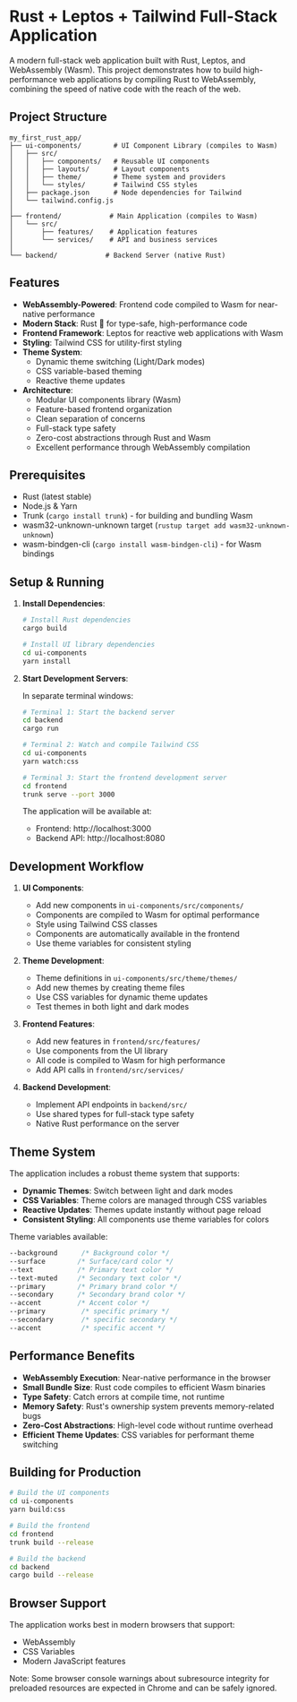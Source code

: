 # Rust + Leptos + Tailwind Full-Stack Application

A modern full-stack web application built with Rust, Leptos, and WebAssembly (Wasm). This project demonstrates how to build high-performance web applications by compiling Rust to WebAssembly, combining the speed of native code with the reach of the web.

## Project Structure

```
my_first_rust_app/
├── ui-components/        # UI Component Library (compiles to Wasm)
│   ├── src/
│   │   ├── components/   # Reusable UI components
│   │   ├── layouts/      # Layout components
│   │   ├── theme/        # Theme system and providers
│   │   └── styles/       # Tailwind CSS styles
│   ├── package.json      # Node dependencies for Tailwind
│   └── tailwind.config.js
│
├── frontend/            # Main Application (compiles to Wasm)
│   └── src/
│       ├── features/    # Application features
│       └── services/    # API and business services
│
└── backend/            # Backend Server (native Rust)
```

## Features

- **WebAssembly-Powered**: Frontend code compiled to Wasm for near-native performance
- **Modern Stack**: Rust 🦀 for type-safe, high-performance code
- **Frontend Framework**: Leptos for reactive web applications with Wasm
- **Styling**: Tailwind CSS for utility-first styling
- **Theme System**:
  - Dynamic theme switching (Light/Dark modes)
  - CSS variable-based theming
  - Reactive theme updates
- **Architecture**:
  - Modular UI components library (Wasm)
  - Feature-based frontend organization
  - Clean separation of concerns
  - Full-stack type safety
  - Zero-cost abstractions through Rust and Wasm
  - Excellent performance through WebAssembly compilation

## Prerequisites

- Rust (latest stable)
- Node.js & Yarn
- Trunk (`cargo install trunk`) - for building and bundling Wasm
- wasm32-unknown-unknown target (`rustup target add wasm32-unknown-unknown`)
- wasm-bindgen-cli (`cargo install wasm-bindgen-cli`) - for Wasm bindings

## Setup & Running

1. **Install Dependencies**:
   ```bash
   # Install Rust dependencies
   cargo build
   
   # Install UI library dependencies
   cd ui-components
   yarn install
   ```

2. **Start Development Servers**:

   In separate terminal windows:

   ```bash
   # Terminal 1: Start the backend server
   cd backend
   cargo run
   
   # Terminal 2: Watch and compile Tailwind CSS
   cd ui-components
   yarn watch:css
   
   # Terminal 3: Start the frontend development server
   cd frontend
   trunk serve --port 3000
   ```

   The application will be available at:
   - Frontend: http://localhost:3000
   - Backend API: http://localhost:8080

## Development Workflow

1. **UI Components**:
   - Add new components in `ui-components/src/components/`
   - Components are compiled to Wasm for optimal performance
   - Style using Tailwind CSS classes
   - Components are automatically available in the frontend
   - Use theme variables for consistent styling

2. **Theme Development**:
   - Theme definitions in `ui-components/src/theme/themes/`
   - Add new themes by creating theme files
   - Use CSS variables for dynamic theme updates
   - Test themes in both light and dark modes

3. **Frontend Features**:
   - Add new features in `frontend/src/features/`
   - Use components from the UI library
   - All code is compiled to Wasm for high performance
   - Add API calls in `frontend/src/services/`

4. **Backend Development**:
   - Implement API endpoints in `backend/src/`
   - Use shared types for full-stack type safety
   - Native Rust performance on the server

## Theme System

The application includes a robust theme system that supports:

- **Dynamic Themes**: Switch between light and dark modes
- **CSS Variables**: Theme colors are managed through CSS variables
- **Reactive Updates**: Themes update instantly without page reload
- **Consistent Styling**: All components use theme variables for colors

Theme variables available:
```css
--background      /* Background color */
--surface        /* Surface/card color */
--text           /* Primary text color */
--text-muted     /* Secondary text color */
--primary        /* Primary brand color */
--secondary      /* Secondary brand color */
--accent         /* Accent color */
--primary         /* specific primary */
--secondary       /* specific secondary */
--accent          /* specific accent */
```

## Performance Benefits

- **WebAssembly Execution**: Near-native performance in the browser
- **Small Bundle Size**: Rust code compiles to efficient Wasm binaries
- **Type Safety**: Catch errors at compile time, not runtime
- **Memory Safety**: Rust's ownership system prevents memory-related bugs
- **Zero-Cost Abstractions**: High-level code without runtime overhead
- **Efficient Theme Updates**: CSS variables for performant theme switching

## Building for Production

```bash
# Build the UI components
cd ui-components
yarn build:css

# Build the frontend
cd frontend
trunk build --release

# Build the backend
cd backend
cargo build --release
```

## Browser Support

The application works best in modern browsers that support:
- WebAssembly
- CSS Variables
- Modern JavaScript features

Note: Some browser console warnings about subresource integrity for preloaded resources are expected in Chrome and can be safely ignored.
